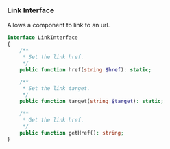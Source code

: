 ### Link Interface

Allows a component to link to an url.

```php
interface LinkInterface
{
    /**
     * Set the link href.
     */
    public function href(string $href): static;

    /**
     * Set the link target.
     */
    public function target(string $target): static;

    /**
     * Get the link href.
     */
    public function getHref(): string;
}
```
